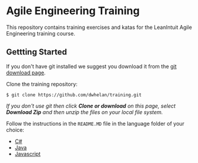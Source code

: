 # Agile Engineering Training

This repository contains training exercises and katas for the LeanIntuit Agile Engineering training course.

## Gettting Started
If you don't have git installed we suggest you download it from the [git download page](https://git-scm.com/download/).

Clone the training repository:

```
$ git clone https://github.com/dwhelan/training.git
```
*If you don't use git then click **Clone or download** on this page, select **Download Zip** and then unzip the files on your local file system.*

Follow the instructions in the `README.MD` file in the language folder of your choice:

 * [C#](cs)
 * [Java](java)
 * [Javascript](js)
